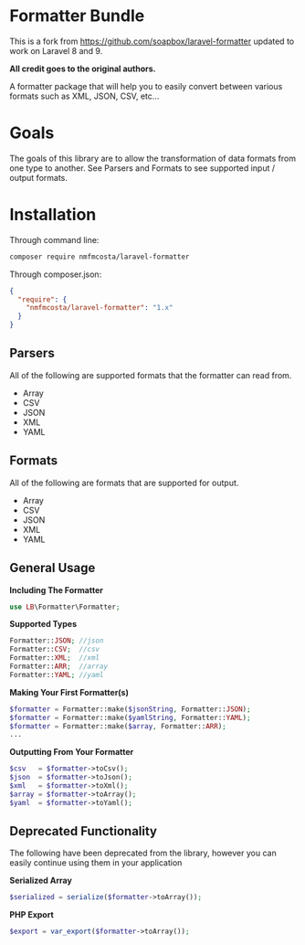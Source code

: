 Formatter Bundle
================

This is a fork from https://github.com/soapbox/laravel-formatter updated to work on Laravel 8 and 9. 

**All credit goes to the original authors.**

A formatter package that will help you to easily convert between various formats such as XML, JSON, CSV, etc...

# Goals
The goals of this library are to allow the transformation of data formats from one type to another.
See Parsers and Formats to see supported input / output formats.

# Installation

Through command line:

```bash
composer require nmfmcosta/laravel-formatter
```

Through composer.json:

```json
{
  "require": {
    "nmfmcosta/laravel-formatter": "1.x"
  }
}

```

## Parsers
All of the following are supported formats that the formatter can read from.
* Array
* CSV
* JSON
* XML
* YAML

## Formats
All of the following are formats that are supported for output.
* Array
* CSV
* JSON
* XML
* YAML

## General Usage

__Including The Formatter__

```php
use LB\Formatter\Formatter;
```

__Supported Types__

```php
Formatter::JSON; //json
Formatter::CSV;  //csv
Formatter::XML;  //xml
Formatter::ARR;  //array
Formatter::YAML; //yaml
```

__Making Your First Formatter(s)__

```php
$formatter = Formatter::make($jsonString, Formatter::JSON);
$formatter = Formatter::make($yamlString, Formatter::YAML);
$formatter = Formatter::make($array, Formatter::ARR);
...
```

__Outputting From Your Formatter__

```php
$csv   = $formatter->toCsv();
$json  = $formatter->toJson();
$xml   = $formatter->toXml();
$array = $formatter->toArray();
$yaml  = $formatter->toYaml();
```

## Deprecated Functionality
The following have been deprecated from the library, however you can easily continue using them in your application

__Serialized Array__

```php
$serialized = serialize($formatter->toArray());
```

__PHP Export__

```php
$export = var_export($formatter->toArray());
```
